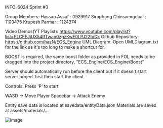 INFO-6024 Sprint #3

Group Members:
Hassan Assaf : 0929917
Siraphong Chinsaengchai : 1103475
Krupesh Parmar : 1124374

Video Demos(YT Playlist): https://www.youtube.com/playlist?list=PLCEEJiUX54tfTwan0zgzKwE0LPJ22tnDk
Github Repository: https://github.com/hazN/ECS_Engine
UML Diagram: Open UMLDiagram.txt for the link as it's too long to make a shortcut for.

BOOST is required, the same boost folder as provided in FOL 
needs to be dragged into the project directory, "ECS_Engine/ECS_Engine/Boost"

Server should automatically run before the client but if it doesn't start server project
first then start the client.

Controls:
Press 'P' to start

WASD -> Move Player
Spacebar -> Attack Enemy

Entity save data is located at savedata/entityData.json
Materials are saved at assets/materials/...
 
![image](https://user-images.githubusercontent.com/40077821/229257510-dcb67c88-abef-4e90-9f4f-46cc7c5da2a4.png)

